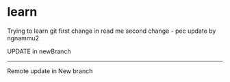 # learn
Trying to learn git
first change in read me
second change - pec
update by ngnammu2

UPDATE in newBranch

----------------------
Remote update in New branch
